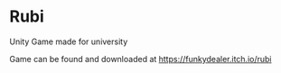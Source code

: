 # Rubi
Unity Game made for university


Game can be found and downloaded at https://funkydealer.itch.io/rubi